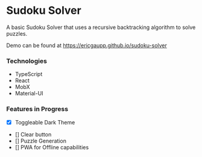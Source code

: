 # Sudoku Solver

A basic Sudoku Solver that uses a recursive backtracking algorithm to solve puzzles.

Demo can be found at https://ericgaupp.github.io/sudoku-solver

### Technologies

- TypeScript
- React
- MobX
- Material-UI

### Features in Progress

- [x] Toggleable Dark Theme
- [] Clear button
- [] Puzzle Generation
- [] PWA for Offline capabilities
